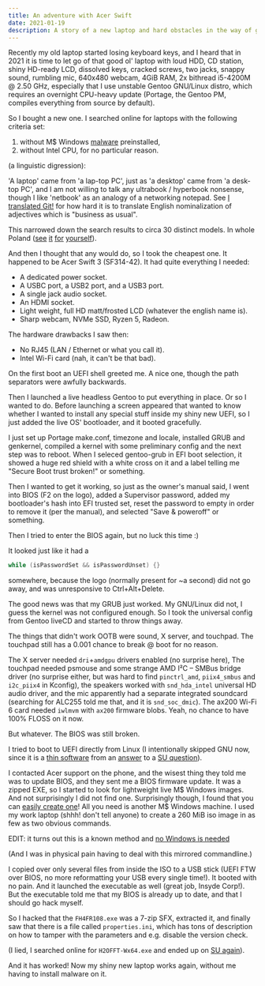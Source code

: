 ```yaml
---
title: An adventure with Acer Swift
date: 2021-01-19
description: A story of a new laptop and hard obstacles in the way of getting it to work
---
```


Recently my old laptop started losing keyboard keys,
and I heard that in 2021 it is time to let go of that good ol' laptop
with loud HDD, CD station, shiny HD-ready LCD, dissolved keys, cracked screws,
two jacks, snappy sound, rumbling mic, 640x480 webcam, 4GiB RAM,
2x bithread i5-4200M @ 2.50 GHz,
especially that I use unstable Gentoo GNU/Linux distro,
which requires an overnight CPU-heavy update
(Portage, the Gentoo PM, compiles everything from source by default).

So I bought a new one.
I searched online for laptops with the following criteria set:

1. without M$ Windows [malware](https://www.gnu.org/proprietary/malware-microsoft.html) preinstalled,
2. without Intel CPU, for no particular reason.

(a linguistic digression):

'A laptop' came from 'a lap-top PC',
just as 'a desktop' came from 'a desk-top PC',
and I am not willing to talk any ultrabook / hyperbook nonsense,
though I like 'netbook' as an analogy of a networking notepad.
See [I translated Git!](../i-translated-git/) for how hard it is
to translate English nominalization of adjectives which is "business as usual".

This narrowed down the search results to circa 30 distinct models.
In whole Poland ([see][mmkt] [it][nnet] [for][euro] [yourself][mxp]).

[mmkt]: https://mediamarkt.pl/komputery-i-tablety/laptopy-laptopy-2-w-1./procesor=amd,amd-ryzen-3,amd-ryzen-5,amd-ryzen-7,amd-ryzen-9&system-operacyjny=brak-systemu
[nnet]: https://www.neonet.pl/komputery/laptopy/f/18176-rodzaj-procesora:amd-ryzen-5,amd-ryzen-7/8183-system-operacyjny:brak.html
[euro]: https://www.euro.com.pl/laptopy-i-netbooki,rodzaj-procesora_3!amd,system-operacyjny_3!bez-systemu.bhtml
[mxp]: https://www.mediaexpert.pl/komputery-i-tablety/laptopy-i-ultrabooki/laptopy/system-operacyjny_chrome-os.brak-dos/procesor_amd-seria-e.amd-seria-a.amd-seria-3000.amd-ryzen-3.amd-ryzen-5.amd-ryzen-7.amd-ryzen-9.amd-ryzen-9-5900hx.amd-ryzen-7-5800h

And then I thought that any would do, so I took the cheapest one.
It happened to be Acer Swift 3 (SF314-42).
It had quite everything I needed:

- A dedicated power socket.
- A USBC port, a USB2 port, and a USB3 port.
- A single jack audio socket.
- An HDMI socket.
- Light weight, full HD matt/frosted LCD (whatever the english name is).
- Sharp webcam, NVMe SSD, Ryzen 5, Radeon.

The hardware drawbacks I saw then:

- No RJ45 (LAN / Ethernet or what you call it).
- Intel Wi-Fi card (nah, it can't be that bad).

On the first boot an UEFI shell greeted me.
A nice one, though the path separators were awfully backwards.

Then I launched a live headless Gentoo to put everything in place.
Or so I wanted to do.
Before launching a screen appeared that wanted to know
whether I wanted to install any special stuff inside my shiny new UEFI,
so I just added the live OS' bootloader, and it booted gracefully.

I just set up Portage make.conf, timezone and locale,
installed GRUB and genkernel,
compiled a kernel with some preliminary config
and the next step was to reboot.
When I seleced gentoo-grub in EFI boot selection,
it showed a huge red shield with a white cross on it
and a label telling me "Secure Boot trust broken!" or something.

Then I wanted to get it working, so just as the owner's manual said,
I went into BIOS (F2 on the logo), added a Supervisor password,
added my bootloader's hash into EFI trusted set, reset the password
to empty in order to remove it (per the manual), and selected
"Save & poweroff" or something.

Then I tried to enter the BIOS again, but no luck this time :)

It looked just like it had a
```c
while (isPasswordSet && isPasswordUnset) {}
```
somewhere, because the logo (normally present for ~a second) did not go away,
and was unresponsive to Ctrl+Alt+Delete.

The good news was that my GRUB just worked.
My GNU/Linux did not, I guess the kernel was not configured enough.
So I took the universal config from Gentoo liveCD
and started to throw things away.

The things that didn't work OOTB were sound, X server, and touchpad.
The touchpad still has a 0.001 chance to break \@ boot for no reason.

The X server needed `dri`+`amdgpu` drivers enabled (no surprise here),
The touchpad needed psmouse and some strange AMD I²C – SMBus bridge driver
(no surprise either, but was hard to find `pinctrl_amd`,
`piix4_smbus` and `i2c_piix4` in Kconfig),
the speakers worked with `snd_hda_intel` universal HD audio driver,
and the mic apparently had a separate integrated soundcard
(searching for ALC255 told me that, and it is `snd_soc_dmic`).
The ax200 Wi-Fi 6 card needed `iwlmvm` with `ax200` firmware blobs.
Yeah, no chance to have 100% FLOSS on it now.

But whatever. The BIOS was still broken.

I tried to boot to UEFI directly from Linux (I intentionally skipped GNU now,
since it is a [thin software] from an [answer] to a [SU question]).

[thin software]: https://github.com/adoakley/efi-boot-to-fw-ui
[answer]: https://superuser.com/a/1547985/400626
[SU question]: https://superuser.com/questions/519718/linux-on-uefi-how-to-reboot-to-the-uefi-setup-screen-like-windows-8-can

I contacted Acer support on the phone, and the wisest thing they told me
was to update BIOS, and they sent me a BIOS firmware update.
It was a zipped EXE,
so I started to look for lightweight live M$ Windows images.
And not surprisingly I did not find one.
Surprisingly though, I found that you can [easily create one][winpe]!
All you need is another M$ Windows machine.
I used my work laptop (shhh! don't tell anyone) to create a 260 MiB iso image
in as few as two obvious commands.

[winpe]: https://docs.microsoft.com/en-us/windows-hardware/manufacture/desktop/download-winpe--windows-pe

EDIT: it turns out this is a known method and [no Windows is needed][winpe-archwiki]

[winpe-archwiki]: https://wiki.archlinux.org/index.php/Windows_PE

(And I was in physical pain having to deal with this mirrored commandline.)

I copied over only several files from inside the ISO to a USB stick
(UEFI FTW over BIOS, no more reformatting your USB every single time!).
It booted with no pain.
And it launched the executable as well (great job, Insyde Corp!).
But the executable told me that my BIOS is already up to date,
and that I should go hack myself.

So I hacked that the `FH4FR108.exe` was a 7-zip SFX, extracted it,
and finally saw that there is a file called `properties.ini`,
which has tons of description on how to tamper with the parameters
and e.g. disable the version check.

(I lied, I searched online for `H2OFFT-Wx64.exe` and ended up on [SU again]).

[SU again]: https://superuser.com/questions/1496286/how-to-repair-a-broken-bios-setup-utility


And it has worked!
Now my shiny new laptop works again, without me having to install malware on it.
